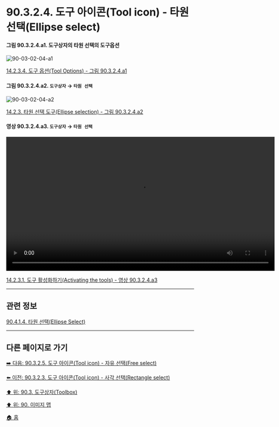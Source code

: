 # 90.3.2.4. 도구 아이콘(Tool icon) - 타원 선택(Ellipse select)

<a id="90-03-02-04-a1"></a>

#### 그림 90.3.2.4.a1. 도구상자의 타원 선택의 도구옵션
![90-03-02-04-a1](https://github.com/wonder13662/gimp/assets/15767104/0fa49509-e14e-451a-9acf-42d1b3226bad)

[14.2.3.4. 도구 옵션(Tool Options) - 그림 90.3.2.4.a1](./14-02-03-04-tool_options.md#90-03-02-04-a1)

<a id="90-03-02-04-a2"></a>

#### 그림 90.3.2.4.a2. `도구상자` → `타원 선택`
![90-03-02-04-a2](https://github.com/wonder13662/gimp/assets/15767104/7d0d8ae9-663d-42e3-9912-365b4df0ca49)

[14.2.3. 타원 선택 도구(Ellipse selection) - 그림 90.3.2.4.a2](./14-02-03-00-ellipse-selection.md#90-03-02-04-a2)

<a id="90-03-02-04-a3"></a>

#### 영상 90.3.2.4.a3. `도구상자` → `타원 선택`
<video controls="controls" width="720" src="https://github.com/wonder13662/gimp/assets/15767104/3e0bd8cc-d80d-4ceb-8d15-be8cd98b0153"></video>

[14.2.3.1. 도구 활성화하기(Activating the tools) - 영상 90.3.2.4.a3](./14-02-03-01-activating_the_tool.md#90-03-02-04-a3)

***

## 관련 정보

[90.4.1.4. 타원 선택(Ellipse Select)](./90-04-01-04-ellipse_select.md)

***

## 다른 페이지로 가기

[➡️ 다음: 90.3.2.5. 도구 아이콘(Tool icon) - 자유 선택(Free select)](./90-03-02-05-free_select.md)

[⬅️ 이전: 90.3.2.3. 도구 아이콘(Tool icon) - 사각 선택(Rectangle select)](./90-03-02-03-rectangle_select.md)

[⬆️ 위: 90.3. 도구상자(Toolbox)](./90-03-00-toolbox.md)

[⬆️ 위: 90. 이미지 맵](./90-00-image-map.md)

[🏠 홈](./00-home.md)
